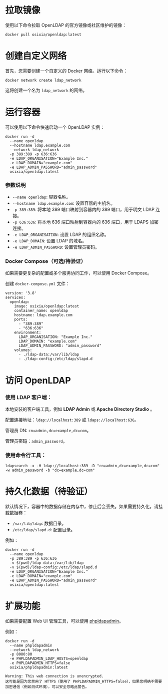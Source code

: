 # 拉取镜像

使用以下命令拉取 OpenLDAP 的官方镜像或社区维护的镜像：

`docker pull osixia/openldap:latest `

# **创建自定义网络**

首先，您需要创建一个自定义的 Docker 网络。运行以下命令：

`docker network create ldap_network`

这将创建一个名为 `ldap_network` 的网络。

# 运行容器

可以使用以下命令快速启动一个 OpenLDAP 实例：

```
docker run -d 
  --name openldap 
  --hostname ldap.example.com 
  --network ldap_network 
  -p 389:389 -p 636:636 
  -e LDAP_ORGANISATION="Example Inc." 
  -e LDAP_DOMAIN="example.com" 
  -e LDAP_ADMIN_PASSWORD="admin_password" 
  osixia/openldap:latest
```

### 参数说明

* `--name openldap`: 容器名称。
* `--hostname ldap.example.com`: 设置容器的主机名。
* `-p 389:389`: 将本地 389 端口映射到容器内的 389 端口，用于明文 LDAP 连接。
* `-p 636:636`: 将本地 636 端口映射到容器内的 636 端口，用于 LDAPS 加密连接。
* `-e LDAP_ORGANISATION`: 设置 LDAP 的组织名称。
* `-e LDAP_DOMAIN`: 设置 LDAP 的域名。
* `-e LDAP_ADMIN_PASSWORD`: 设置管理员密码。

### Docker Compose（可选/待验证）

如果需要更复杂的配置或多个服务协同工作，可以使用 Docker Compose。

创建 `docker-compose.yml` 文件：

```
version: '3.8'
services:
  openldap:
    image: osixia/openldap:latest
    container_name: openldap
    hostname: ldap.example.com
    ports:
      - "389:389"
      - "636:636"
    environment:
      LDAP_ORGANISATION: "Example Inc."
      LDAP_DOMAIN: "example.com"
      LDAP_ADMIN_PASSWORD: "admin_password"
    volumes:
      - ./ldap-data:/var/lib/ldap
      - ./ldap-config:/etc/ldap/slapd.d
```

# 访问 OpenLDAP

### 使用 LDAP 客户端：

本地安装的客户端工具，例如 **LDAP Admin** 或  **Apache Directory Studio** 。

配置连接地址：`ldap://localhost:389` 或 `ldaps://localhost:636`。

管理员 DN: `cn=admin,dc=example,dc=com`。

管理员密码：`admin_password`。

### 使用命令行工具：

```
ldapsearch -x -H ldap://localhost:389 -D "cn=admin,dc=example,dc=com" -w admin_password -b "dc=example,dc=com"
```

# 持久化数据（待验证）

默认情况下，容器中的数据存储在内存中，停止后会丢失。如果需要持久化，请挂载数据卷：

* `/var/lib/ldap`: 数据目录。
* `/etc/ldap/slapd.d`: 配置目录。

例如：

```
docker run -d 
  --name openldap 
  -p 389:389 -p 636:636 
  -v $(pwd)/ldap-data:/var/lib/ldap 
  -v $(pwd)/ldap-config:/etc/ldap/slapd.d 
  -e LDAP_ORGANISATION="Example Inc." 
  -e LDAP_DOMAIN="example.com" 
  -e LDAP_ADMIN_PASSWORD="admin_password" 
  osixia/openldap:latest
```

# 扩展功能

如果需要配置 Web UI 管理工具，可以使用 [phpldapadmin](https://github.com/osixia/docker-phpLDAPadmin)。

例如：

```
docker run -d 
  --name phpldapadmin 
  --network ldap_network 
  -p 8080:80 
  -e PHPLDAPADMIN_LDAP_HOSTS=openldap 
  -e PHPLDAPADMIN_HTTPS=false 
  osixia/phpldapadmin:latest
```

```
Warning: This web connection is unencrypted.
这可能是因为您禁用了 HTTPS（使用了 PHPLDAPADMIN_HTTPS=false），如果您明确不需要加密通信（例如测试环境），可以安全忽略此警告。
```
